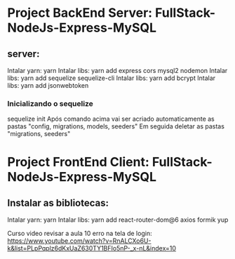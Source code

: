 
# Project BackEnd Server: FullStack-NodeJs-Express-MySQL
## server:
Intalar yarn: yarn
Intalar libs: yarn add express cors mysql2 nodemon
Intalar libs: yarn add sequelize sequelize-cli
Intalar libs: yarn add bcrypt
Intalar libs: yarn add jsonwebtoken

### Inicializando o sequelize
sequelize init
Após comando acima vai ser acriado automaticamente as pastas "config, migrations, models, seeders"
Em seguida deletar as pastas "migrations, seeders"


# Project FrontEnd Client: FullStack-NodeJs-Express-MySQL
## Instalar as bibliotecas:
Intalar yarn: yarn
Intalar libs: yarn add react-router-dom@6 axios formik yup

Curso video revisar a aula 10 erro na tela de login:
https://www.youtube.com/watch?v=RnALCXo6U-k&list=PLpPqplz6dKxUaZ630TY1BFIo5nP-_x-nL&index=10


